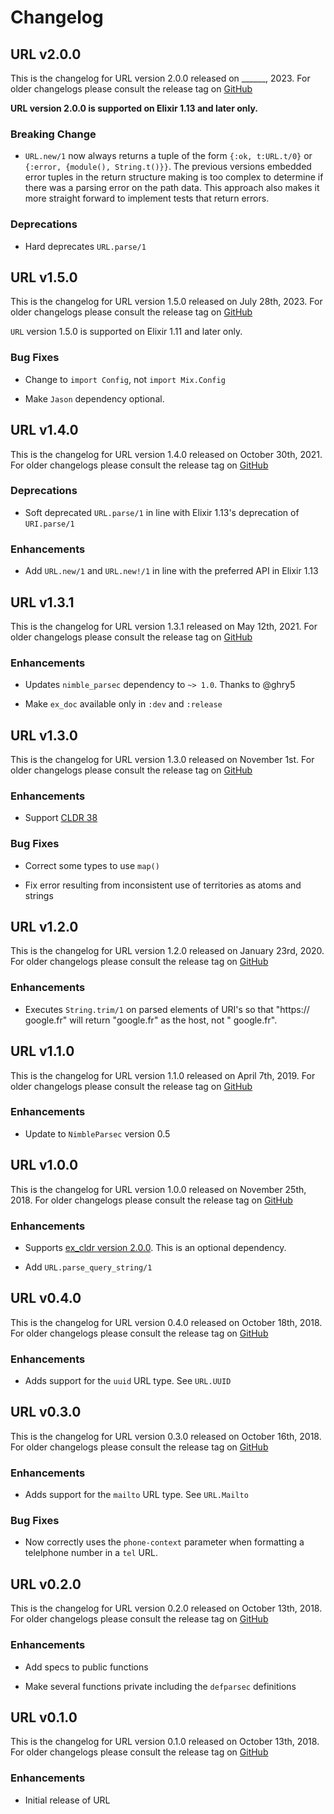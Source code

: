 # Changelog

## URL v2.0.0

This is the changelog for URL version 2.0.0 released on ______, 2023.  For older changelogs please consult the release tag on [GitHub](https://github.com/kipcole9/url/tags)

**URL version 2.0.0 is supported on Elixir 1.13 and later only.**

### Breaking Change

* `URL.new/1` now always returns a tuple of the form `{:ok, t:URL.t/0}` or `{:error, {module(), String.t()}}`. The previous versions embedded error tuples in the return structure making is too complex to determine if there was a parsing error on the path data.  This approach also makes it more straight forward to implement tests that return errors.

### Deprecations

* Hard deprecates `URL.parse/1`

## URL v1.5.0

This is the changelog for URL version 1.5.0 released on July 28th, 2023.  For older changelogs please consult the release tag on [GitHub](https://github.com/kipcole9/url/tags)

`URL` version 1.5.0 is supported on Elixir 1.11 and later only.

### Bug Fixes

* Change to `import Config`, not `import Mix.Config`

* Make `Jason` dependency optional.

## URL v1.4.0

This is the changelog for URL version 1.4.0 released on October 30th, 2021.  For older changelogs please consult the release tag on [GitHub](https://github.com/kipcole9/url/tags)

### Deprecations

* Soft deprecated `URL.parse/1` in line with Elixir 1.13's deprecation of `URI.parse/1`

### Enhancements

* Add `URL.new/1` and `URL.new!/1` in line with the preferred API in Elixir 1.13

## URL v1.3.1

This is the changelog for URL version 1.3.1 released on May 12th, 2021.  For older changelogs please consult the release tag on [GitHub](https://github.com/kipcole9/url/tags)

### Enhancements

* Updates `nimble_parsec` dependency to `~> 1.0`. Thanks to @ghry5

* Make `ex_doc` available only in `:dev` and `:release`

## URL v1.3.0

This is the changelog for URL version 1.3.0 released on November 1st.  For older changelogs please consult the release tag on [GitHub](https://github.com/kipcole9/url/tags)

### Enhancements

* Support [CLDR 38](http://cldr.unicode.org/index/downloads/cldr-38)

### Bug Fixes

* Correct some types to use `map()`

* Fix error resulting from inconsistent use of territories as atoms and strings

## URL v1.2.0

This is the changelog for URL version 1.2.0 released on January 23rd, 2020.  For older changelogs please consult the release tag on [GitHub](https://github.com/kipcole9/url/tags)

### Enhancements

* Executes `String.trim/1` on parsed elements of URI's so that "https://     google.fr" will return "google.fr" as the host, not "    google.fr".

## URL v1.1.0

This is the changelog for URL version 1.1.0 released on April 7th, 2019.  For older changelogs please consult the release tag on [GitHub](https://github.com/kipcole9/url/tags)

### Enhancements

* Update to `NimbleParsec` version 0.5

## URL v1.0.0

This is the changelog for URL version 1.0.0 released on November 25th, 2018.  For older changelogs please consult the release tag on [GitHub](https://github.com/kipcole9/url/tags)

### Enhancements

* Supports [ex_cldr version 2.0.0](https://hex.pm/packages/ex_cldr).  This is an optional dependency.

* Add `URL.parse_query_string/1`

## URL v0.4.0

This is the changelog for URL version 0.4.0 released on October 18th, 2018.  For older changelogs please consult the release tag on [GitHub](https://github.com/kipcole9/url/tags)

### Enhancements

* Adds support for the `uuid` URL type.  See `URL.UUID`

## URL v0.3.0

This is the changelog for URL version 0.3.0 released on October 16th, 2018.  For older changelogs please consult the release tag on [GitHub](https://github.com/kipcole9/url/tags)

### Enhancements

* Adds support for the `mailto` URL type.  See `URL.Mailto`

### Bug Fixes

* Now correctly uses the `phone-context` parameter when formatting a telelphone number in a `tel` URL.

## URL v0.2.0

This is the changelog for URL version 0.2.0 released on October 13th, 2018.  For older changelogs please consult the release tag on [GitHub](https://github.com/kipcole9/url/tags)

### Enhancements

* Add specs to public functions

* Make several functions private including the `defparsec` definitions

## URL v0.1.0

This is the changelog for URL version 0.1.0 released on October 13th, 2018.  For older changelogs please consult the release tag on [GitHub](https://github.com/kipcole9/url/tags)

### Enhancements

* Initial release of URL